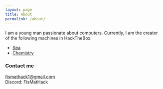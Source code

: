 ```yaml
---
layout: page
title: About
permalink: /about/
---
```


I am a young man passionate about computers. Currently, I am the creator of the following machines in HackTheBox:

- [Sea](https://app.hackthebox.com/machines/Sea)
- [Chemistry](https://app.hackthebox.com/machines/Chemistry)

### Contact me

[fismathack1@gmail.com](mailto:fismathack1@gmail.com)
<br>
Discord: FisMatHack
